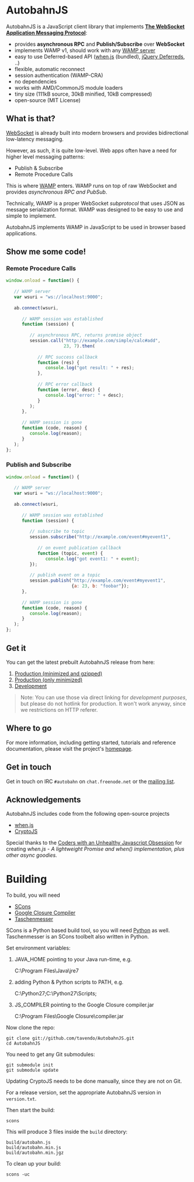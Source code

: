 # AutobahnJS

AutobahnJS is a JavaScript client library that implements **[The WebSocket Application Messaging Protocol](http://wamp.ws/)**:

 * provides **asynchronous RPC** and **Publish/Subscribe** over **WebSocket**
 * implements WAMP v1, should work with any [WAMP server](http://wamp.ws/implementations/)
 * easy to use Deferred-based API ([when.js](https://github.com/cujojs/when) (bundled), [jQuery Deferreds](http://api.jquery.com/category/deferred-object/), ..)
 * flexible, automatic reconnect
 * session authentication (WAMP-CRA)
 * no dependencies
 * works with AMD/CommonJS module loaders
 * tiny size (111kB source, 30kB minified, 10kB compressed)
 * open-source (MIT License)


## What is that?

[WebSocket](http://tools.ietf.org/html/rfc6455) is already built into
modern browsers and provides bidirectional low-latency messaging.

However, as such, it is quite low-level. Web apps often have a need for
higher level messaging patterns:

  * Publish & Subscribe
  * Remote Procedure Calls

This is where [WAMP](http://wamp.ws/) enters. WAMP runs on top of raw WebSocket and provides *asynchronous RPC and PubSub*.

Technically, WAMP is a proper WebSocket *subprotocol* that uses JSON as
message serialization format. WAMP was designed to be easy to use and
simple to implement.

AutobahnJS implements WAMP in JavaScript to be used in browser based applications.


## Show me some code!

### Remote Procedure Calls

``` JavaScript
window.onload = function() {
 
   // WAMP server
   var wsuri = "ws://localhost:9000";
 
   ab.connect(wsuri,
 
      // WAMP session was established
      function (session) {
 
         // asynchronous RPC, returns promise object
         session.call("http://example.com/simple/calc#add",
                      23, 7).then(
 
            // RPC success callback
            function (res) {
               console.log("got result: " + res);
            },
 
            // RPC error callback
            function (error, desc) {
               console.log("error: " + desc);
            }
         );
      },
 
      // WAMP session is gone
      function (code, reason) {
         console.log(reason);
      }
   );
};
```

### Publish and Subscribe

``` JavaScript
window.onload = function() {
 
   // WAMP server
   var wsuri = "ws://localhost:9000";
 
   ab.connect(wsuri,
 
      // WAMP session was established
      function (session) {
 
         // subscribe to topic
         session.subscribe("http://example.com/event#myevent1",
 
            // on event publication callback
            function (topic, event) {
               console.log("got event1: " + event);
         });
 
         // publish event on a topic
         session.publish("http://example.com/event#myevent1",
                         {a: 23, b: "foobar"});
      },
 
      // WAMP session is gone
      function (code, reason) {
         console.log(reason);
      }
   );
};
```

## Get it

You can get the latest prebuilt AutobahnJS release from here:

  1. [Production (minimized and gzipped)](http://autobahn.s3.amazonaws.com/js/autobahn.min.jgz)
  2. [Production (only minimized)](http://autobahn.s3.amazonaws.com/js/autobahn.min.js)
  3. [Development](http://autobahn.s3.amazonaws.com/js/autobahn.js)

> Note: You can use those via direct linking for *development purposes*, but please do not hotlink for production. It won't work anyway, since we restrictions on HTTP referer.


## Where to go

For more information, including getting started, tutorials and reference documentation, please visit the project's [homepage](http://autobahn.ws/js).


## Get in touch

Get in touch on IRC `#autobahn` on `chat.freenode.net` or the [mailing list](http://groups.google.com/group/autobahnws).


## Acknowledgements

AutobahnJS includes code from the following open-source projects

  * [when.js](https://github.com/cujojs/when)
  * [CryptoJS](http://code.google.com/p/crypto-js/)

Special thanks to the [Coders with an Unhealthy Javascript Obsession](http://cujojs.com/) for creating *when.js - A lightweight Promise and when() implementation, plus other async goodies.*


# Building

To build, you will need

  * [SCons](http://www.scons.org/)
  * [Google Closure Compiler](http://closure-compiler.googlecode.com/files/compiler-latest.zip)
  * [Taschenmesser](https://github.com/oberstet/taschenmesser)

SCons is a Python based build tool, so you will need [Python](http://python.org/) as well. Taschenmesser is an SCons toolbelt also written in Python.

Set environment variables:

  1. JAVA_HOME pointing to your Java run-time, e.g.
   
  		C:\Program Files\Java\jre7

  2. adding Python & Python scripts to PATH, e.g.  		
		
 		C:\Python27;C:\Python27\Scripts;

  3. JS_COMPILER pointing to the Google Closure compiler.jar
  
		C:\Program Files\Google Closure\compiler.jar

Now clone the repo:

	git clone git://github.com/tavendo/AutobahnJS.git
	cd AutobahnJS

You need to get any Git submodules:

	git submodule init
	git submodule update 

Updating CryptoJS needs to be done manually, since they are not on Git.

For  a release version, set the appropriate AutobahnJS version in `version.txt`.

Then start the build:

	scons

This will produce 3 files inside the `build` directory:

    build/autobahn.js
    build/autobahn.min.js
    build/autobahn.min.jgz

To clean up your build:

	scons -uc

